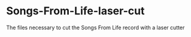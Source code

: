 # Songs-From-Life-laser-cut
The files necessary to cut the Songs From Life record with a laser cutter
